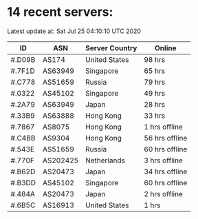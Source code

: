 # 14 recent servers:

Latest update at: Sat Jul 25 04:10:10 UTC 2020

| ID | ASN | Server Country | Online |
| -- | --- | -------------- | ------ |
| #.D09B | AS174 | United States | 98 hrs |
| #.7F1D | AS63949 | Singapore | 65 hrs |
| #.C778 | AS51659 | Russia | 79 hrs |
| #.0322 | AS45102 | Singapore | 49 hrs |
| #.2A79 | AS63949 | Japan | 28 hrs |
| #.33B9 | AS63888 | Hong Kong | 33 hrs |
| #.7867 | AS8075 | Hong Kong | 1 hrs offline |
| #.C4BB | AS9304 | Hong Kong | 56 hrs offline |
| #.543E | AS51659 | Russia | 60 hrs offline |
| #.770F | AS202425 | Netherlands | 3 hrs offline |
| #.B62D | AS20473 | Japan | 34 hrs offline |
| #.B3DD | AS45102 | Singapore | 60 hrs offline |
| #.484A | AS20473 | Japan | 2 hrs offline |
| #.6B5C | AS16913 | United States | 1 hrs |

